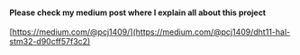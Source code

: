 #### Please check my medium post where I explain all about this project

[https://medium.com/@pcj1409/](https://medium.com/@pcj1409/dht11-hal-stm32-d90cff57f3c2)
